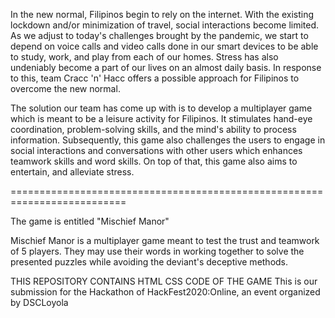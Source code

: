 
In the new normal, Filipinos begin to rely on the internet. With the existing
lockdown and/or minimization of travel, social interactions become limited.
As we adjust to today's challenges brought by the pandemic, we start to depend
on voice calls and video calls done in our smart devices to be able to study, 
work, and play from each of our homes. Stress has also undeniably become a
part of our lives on an almost daily basis. 
In response to this, team Cracc 'n' Hacc offers a possible approach for
Filipinos to overcome the new normal.

The solution our team has come up with is to develop a multiplayer game 
which is meant to be a leisure activity for Filipinos. 
It stimulates hand-eye coordination, problem-solving skills,
and the mind's ability to process information. Subsequently, this game
also challenges the users to engage in social interactions and conversations
with other users which enhances teamwork skills and word skills. On top of that,
this game also aims to entertain, and alleviate stress.

==========================================================================

The game is entitled "Mischief Manor"

Mischief Manor is a multiplayer game meant to test the trust and teamwork
of 5 players. They may use their words in working together to solve the
presented puzzles while avoiding the deviant's deceptive methods.  


THIS REPOSITORY CONTAINS HTML CSS CODE OF THE GAME
This is our submission for the Hackathon of HackFest2020:Online, an event organized by DSCLoyola
